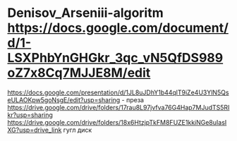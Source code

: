 # Denisov_Arseniii-algoritm https://docs.google.com/document/d/1-LSXPhbYnGHGkr_3qc_vN5QfDS989oZ7x8Cq7MJJE8M/edit
https://docs.google.com/presentation/d/1JL8uJDhY1b44qlT9iZe4U3YlN5QseULAOKpw5goNsgE/edit?usp=sharing - преза
https://drive.google.com/drive/folders/17rau8L97jvfva76G4Hap7MJudTS5RIkr?usp=sharing
https://drive.google.com/drive/folders/18x6HtzjpTkFM8FUZE1kkiNGe8uIasIXG?usp=drive_link гугл диск
